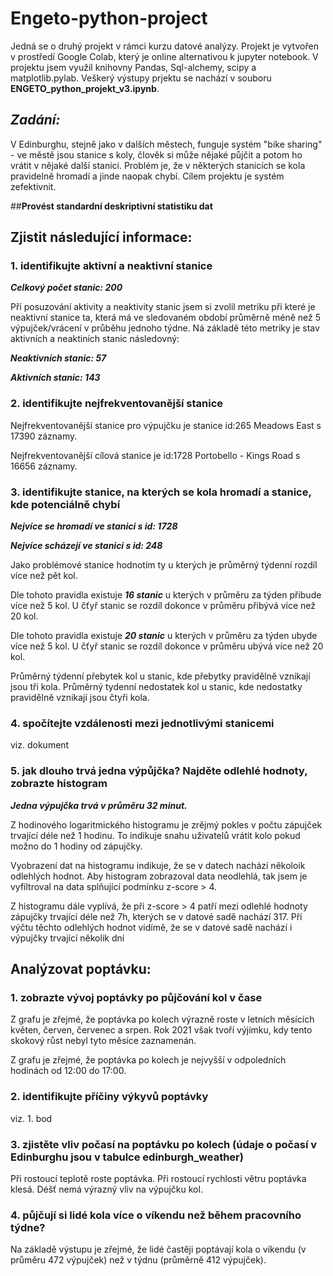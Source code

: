 # Engeto-python-project

Jedná se o druhý projekt v rámci kurzu datové analýzy. Projekt je vytvořen v prostředí Google Colab, který je online alternativou k jupyter notebook. V projektu jsem využil knihovny Pandas, Sql-alchemy, scipy a matplotlib.pylab. Veškerý výstupy prjektu se nachází v souboru **ENGETO_python_projekt_v3.ipynb**.


## ***Zadání:***

V Edinburghu, stejně jako v dalších městech, funguje systém "bike sharing" - ve městě jsou stanice s koly, člověk si může nějaké půjčit a potom ho vrátit v nějaké další stanici. Problém je, že v některých stanicích se kola pravidelně hromadí a jinde naopak chybí. Cílem projektu je systém zefektivnit.

##**Provést standardní deskriptivní statistiku dat**

## **Zjistit následující informace:**

###  1. identifikujte aktivní a neaktivní stanice


***Celkový počet stanic: 200***

Pří posuzování aktivity a neaktivity stanic jsem si zvolil metriku při které je neaktivní stanice ta, která má ve sledovaném období průměrně méně než 5 výpujček/vrácení v průběhu jednoho týdne. Ná základě této metriky je stav aktivních a neaktiních stanic následovný:

***Neaktivních stanic: 57***

***Aktivních stanic: 143***


###  2. identifikujte nejfrekventovanější stanice


Nejfrekventovanější stanice pro výpujčku je stanice id:265 Meadows East s 17390 záznamy.

Nejfrekventovanější cílová stanice je id:1728 Portobello - Kings Road s 16656 záznamy.


###  3. identifikujte stanice, na kterých se kola hromadí a stanice, kde potenciálně chybí


***Nejvíce se hromadí ve stanici s id: 1728***

***Nejvíce scházejí ve stanici s id: 248***

Jako problémové stanice hodnotím ty u kterých je průměrný týdenní rozdíl více než pět kol.

Dle tohoto pravidla existuje ***16 stanic*** u kterých v průměru za týden přibude více než 5 kol. U čťyř stanic se rozdíl dokonce v průměru přibývá více než 20 kol.

Dle tohoto pravidla existuje ***20 stanic*** u kterých v průměru za týden ubyde více než 5 kol. U čťyř stanic se rozdíl dokonce v průměru ubývá více než 20 kol.

Průměrný týdenní přebytek kol u stanic, kde přebytky pravidělně vznikají jsou tři kola. Průměrný tydenní nedostatek kol u stanic, kde nedostatky pravidělně vznikají jsou čtyři kola.

###  4. spočítejte vzdálenosti mezi jednotlivými stanicemi

viz. dokument

###  5. jak dlouho trvá jedna výpůjčka? Najděte odlehlé hodnoty, zobrazte histogram

***Jedna výpujčka trvá v průměru 32 minut.***

Z hodinového logaritmického histogramu je zrějmý pokles v počtu zápujček trvající déle než 1 hodinu. To indikuje snahu uživatelů vrátit kolo pokud možno do 1 hodiny od zápujčky.

Vyobrazení dat na histogramu indikuje, že se v datech nachází několoik odlehlých hodnot. Aby histogram zobrazoval data neodlehlá, tak jsem je vyfiltroval na data splňující podmínku z-score > 4.

Z histogramu dále vyplívá, že při z-score > 4 patří mezi odlehlé hodnoty zápujčky trvající déle než 7h, kterých se v datové sadě nachází 317. Pří výčtu těchto odlehlých hodnot vidímě, že se v datové sadě nachází i výpujčky trvající několik dní

## **Analýzovat poptávku:**

###  1. zobrazte vývoj poptávky po půjčování kol v čase

Z grafu je zřejmé, že poptávka po kolech výrazně roste v letních měsících květen, červen, červenec a srpen. Rok 2021 však tvoří výjímku, kdy tento skokový růst nebyl tyto měsíce zaznamenán.

Z grafu je zřejmé, že poptávka po kolech je nejvyšší v odpoledních hodinách od 12:00 do 17:00.

###  2. identifikujte příčiny výkyvů poptávky

viz. 1. bod

###  3. zjistěte vliv počasí na poptávku po kolech (údaje o počasí v Edinburghu jsou v tabulce edinburgh_weather)

Při rostoucí teplotě roste poptávka. Při rostoucí rychlosti větru poptávka klesá. Déšť nemá výrazný vliv na výpujčku kol.

###  4. půjčují si lidé kola více o víkendu než během pracovního týdne?

Na základě výstupu je zřejmé, že lidé častěji poptávají kola o víkendu (v průměru 472 výpujček) než v týdnu (průměrně 412 výpujček).
